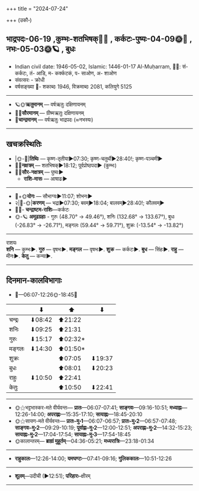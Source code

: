+++
title = "2024-07-24"

+++
(उकौ॰)
## भाद्रपदः-06-19  ,कुम्भः-शतभिषक्🌛🌌  ,  कर्कटः-पुष्यः-04-09🌞🌌  ,  नभः-05-03🌞🪐  , बुधः
- Indian civil date: 1946-05-02, Islamic: 1446-01-17 Al-Muḥarram, 🌌🌞: सं- कर्कटः, तं- आडि, म- कर्क्कटकं, प- साओण, अ- शाओण
- संवत्सरः - क्रोधी
- वर्षसङ्ख्या 🌛- शकाब्दः 1946, विक्रमाब्दः 2081, कलियुगे 5125
___________________
- 🪐🌞**ऋतुमानम्** — वर्षऋतुः दक्षिणायनम्
- 🌌🌞**सौरमानम्** — ग्रीष्मऋतुः दक्षिणायनम्
- 🌛**चान्द्रमानम्** — वर्षऋतुः भाद्रपदः (≈नभस्यः)
___________________


## खचक्रस्थितिः
- |🌞-🌛|**तिथिः** — कृष्ण-तृतीया►07:30; कृष्ण-चतुर्थी►28:40!; कृष्ण-पञ्चमी►  
- 🌌🌛**नक्षत्रम्** — शतभिषक्►18:12; पूर्वप्रोष्ठपदा► (कुम्भः)  
- 🌌🌞**सौर-नक्षत्रम्** — पुष्यः►  
  - **राशि-मासः** — आषाढः► 
___________________
- 🌛+🌞**योगः** — सौभाग्यः►11:07; शोभनः►  
- २|🌛-🌞|**करणम्** — भद्रा►07:30; बवम्►18:04; बालवम्►28:40!; कौलवम्►  
- 🌌🌛- **चन्द्राष्टम-राशिः**—कर्कटः  
- 🌞-🪐 **अमूढग्रहाः** - गुरुः (48.70° → 49.46°), शनिः (132.68° → 133.67°), बुधः (-26.83° → -26.71°), मङ्गलः (59.44° → 59.71°), शुक्रः (-13.54° → -13.82°)
___________________
राशयः  
**शनि** — कुम्भः►. **गुरु** — वृषभः►. **मङ्गल** — वृषभः►. **शुक्र** — कर्कटः►. **बुध** — सिंहः►. **राहु** — मीनः►. **केतु** — कन्या►. 
___________________


## दिनमान-कालविभागाः
- 🌅—06:07-12:26🌞-18:45🌇  

|      |⬇     |⬆     |⬇     |
|------|-----|-----|------|
|चन्द्रः|⬇08:42 |⬆21:22 |     |
|शनिः   |⬇09:25 |⬆21:31 |     |
|गुरुः  |⬇15:17 |⬆02:32*|     |
|मङ्गलः |⬇14:30 |⬆01:50*|     |
|शुक्रः |     |⬆07:05 |⬇19:37 |
|बुधः   |     |⬆08:01 |⬇20:23 |
|राहुः  |⬇10:50 |⬆22:41 |     |
|केतुः  |     |⬆10:50 |⬇22:41 |
___________________
- 🌞⚝भट्टभास्कर-मते वीर्यवन्तः— **प्रातः**—06:07-07:41; **साङ्गवः**—09:16-10:51; **मध्याह्नः**—12:26-14:00; **अपराह्णः**—15:35-17:10; **सायाह्नः**—18:45-20:10  
- 🌞⚝सायण-मते वीर्यवन्तः— **प्रातः-मु॰1**—06:07-06:57; **प्रातः-मु॰2**—06:57-07:48; **साङ्गवः-मु॰2**—09:29-10:19; **पूर्वाह्णः-मु॰2**—12:00-12:51; **अपराह्णः-मु॰2**—14:32-15:23; **सायाह्नः-मु॰2**—17:04-17:54; **सायाह्नः-मु॰3**—17:54-18:45  
- 🌞कालान्तरम्— **ब्राह्मं मुहूर्तम्**—04:36-05:21; **मध्यरात्रिः**—23:18-01:34  
___________________
- **राहुकालः**—12:26-14:00; **यमघण्टः**—07:41-09:16; **गुलिककालः**—10:51-12:26  
___________________
- **शूलम्**—उदीची (►12:51); **परिहारः**–क्षीरम्  
___________________
